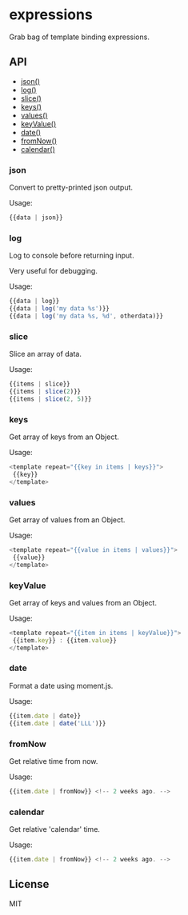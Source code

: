 # expressions

Grab bag of template binding expressions.

## API

  - [json()](#expressionsjson)
  - [log()](#expressionslog)
  - [slice()](#expressionsslice)
  - [keys()](#expressionskeys)
  - [values()](#expressionsvalues)
  - [keyValue()](#expressionskeyvalue)
  - [date()](#expressionsdate)
  - [fromNow()](#expressionsfromnow)
  - [calendar()](#expressionscalendar)

### json

  Convert to pretty-printed json output.
  
  Usage:
  
  ```js
  {{data | json}}
  ```

### log

  Log to console before returning input.
  
  Very useful for debugging.
  
  Usage:
  
  ```js
  {{data | log}}
  {{data | log('my data %s')}}
  {{data | log('my data %s, %d', otherdata)}}
  ```

### slice

  Slice an array of data.
  
  Usage:
  
  ```js
  {{items | slice}}
  {{items | slice(2)}}
  {{items | slice(2, 5)}}
  ```

### keys

  Get array of keys from an Object.
  
  Usage:
  
  ```js
  <template repeat="{{key in items | keys}}">
   {{key}}
  </template>
  ```

### values

  Get array of values from an Object.
  
  Usage:
  
  ```js
  <template repeat="{{value in items | values}}">
   {{value}}
  </template>
  ```

### keyValue

  Get array of keys and values from an Object.
  
  Usage:
  
  ```js
  <template repeat="{{item in items | keyValue}}">
   {{item.key}} : {{item.value}}
  </template>
  ```

### date

  Format a date using moment.js.
  
  Usage:
  
  ```js
  {{item.date | date}}
  {{item.date | date('LLL')}}
  ```

### fromNow

  Get relative time from now.
  
  Usage:
  
  ```js
  {{item.date | fromNow}} <!-- 2 weeks ago. -->
  ```

### calendar

  Get relative 'calendar' time.
  
  Usage:
  
  ```js
  {{item.date | fromNow}} <!-- 2 weeks ago. -->
  ```

## License

MIT
